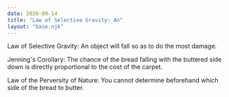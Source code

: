 ```yaml
---
date: 2020-09-14
title: "Law of Selective Gravity: An"
layout: "base.njk"
---
```


Law of Selective Gravity:
	An object will fall so as to do the most damage.

Jenning's Corollary:
	The chance of the bread falling with the buttered side
	down is directly proportional to the cost of the carpet.

Law of the Perversity of Nature:
	You cannot determine beforehand which side of the bread to butter.

